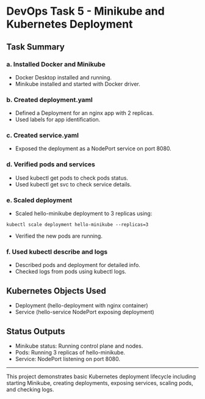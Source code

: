 # DevOps Task 5 - Minikube and Kubernetes Deployment 
 
## Task Summary 
 
### a. Installed Docker and Minikube 
- Docker Desktop installed and running. 
- Minikube installed and started with Docker driver. 
 
### b. Created deployment.yaml 
- Defined a Deployment for an nginx app with 2 replicas. 
- Used labels for app identification. 
 
### c. Created service.yaml 
- Exposed the deployment as a NodePort service on port 8080. 
 
### d. Verified pods and services 
- Used kubectl get pods to check pods status. 
- Used kubectl get svc to check service details. 
 
### e. Scaled deployment 
- Scaled hello-minikube deployment to 3 replicas using: 
``` 
kubectl scale deployment hello-minikube --replicas=3 
``` 
- Verified the new pods are running. 
 
### f. Used kubectl describe and logs 
- Described pods and deployment for detailed info. 
- Checked logs from pods using kubectl logs. 
 
## Kubernetes Objects Used 
 
- Deployment (hello-deployment with nginx container) 
- Service (hello-service NodePort exposing deployment) 
 
## Status Outputs 
 
- Minikube status: Running control plane and nodes. 
- Pods: Running 3 replicas of hello-minikube. 
- Service: NodePort listening on port 8080. 
 
--- 
 
This project demonstrates basic Kubernetes deployment lifecycle including starting Minikube, creating deployments, exposing services, scaling pods, and checking logs. 

